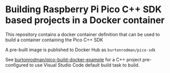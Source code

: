 # Building Raspberry Pi Pico C++ SDK based projects in a Docker container

This repository contains a docker container definition that can be used to build a container containing the Pico C++ SDK

A pre-built image is published to Docker Hub as `burtonrodman/pico-sdk`

See [burtonrodman/pico-build-docker-example](https://github.com/burtonrodman/pico-build-docker-example) for a C++ project pre-configured to use Visual Studio Code default build task to build.